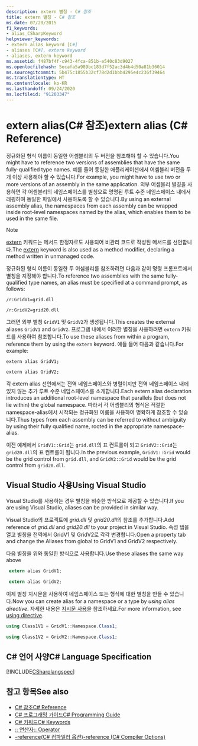 ```yaml
---
description: extern 별칭 - C# 참조
title: extern 별칭 - C# 참조
ms.date: 07/20/2015
f1_keywords:
- alias_CSharpKeyword
helpviewer_keywords:
- extern alias keyword [C#]
- aliases [C#], extern keyword
- aliases, extern keyword
ms.assetid: f487bf4f-c943-4fca-851b-e540c83d9027
ms.openlocfilehash: 5ecafa5a989bc183d7f52ac3d4b4d50a81b36014
ms.sourcegitcommit: 5b475c1855b32cf78d2d1bbb4295e4c236f39464
ms.translationtype: HT
ms.contentlocale: ko-KR
ms.lasthandoff: 09/24/2020
ms.locfileid: "91203347"
---
```

# <a name="extern-alias-c-reference"></a><span data-ttu-id="68df1-103">extern alias(C# 참조)</span><span class="sxs-lookup"><span data-stu-id="68df1-103">extern alias (C# Reference)</span></span>

<span data-ttu-id="68df1-104">정규화된 형식 이름이 동일한 어셈블리의 두 버전을 참조해야 할 수 있습니다.</span><span class="sxs-lookup"><span data-stu-id="68df1-104">You might have to reference two versions of assemblies that have the same fully-qualified type names.</span></span> <span data-ttu-id="68df1-105">예를 들어 동일한 애플리케이션에서 어셈블리 버전을 두 개 이상 사용해야 할 수 있습니다.</span><span class="sxs-lookup"><span data-stu-id="68df1-105">For example, you might have to use two or more versions of an assembly in the same application.</span></span> <span data-ttu-id="68df1-106">외부 어셈블리 별칭을 사용하면 각 어셈블리의 네임스페이스를 별칭으로 명명된 루트 수준 네임스페이스 내에서 래핑하여 동일한 파일에서 사용하도록 할 수 있습니다.</span><span class="sxs-lookup"><span data-stu-id="68df1-106">By using an external assembly alias, the namespaces from each assembly can be wrapped inside root-level namespaces named by the alias, which enables them to be used in the same file.</span></span>  
  
> [!NOTE]
> <span data-ttu-id="68df1-107">[extern](./extern.md) 키워드는 메서드 한정자로도 사용되어 비관리 코드로 작성된 메서드를 선언합니다.</span><span class="sxs-lookup"><span data-stu-id="68df1-107">The [extern](./extern.md) keyword is also used as a method modifier, declaring a method written in unmanaged code.</span></span>  
  
 <span data-ttu-id="68df1-108">정규화된 형식 이름이 동일한 두 어셈블리를 참조하려면 다음과 같이 명령 프롬프트에서 별칭을 지정해야 합니다.</span><span class="sxs-lookup"><span data-stu-id="68df1-108">To reference two assemblies with the same fully-qualified type names, an alias must be specified at a command prompt, as follows:</span></span>  
  
 `/r:GridV1=grid.dll`  
  
 `/r:GridV2=grid20.dll`  
  
 <span data-ttu-id="68df1-109">그러면 외부 별칭 `GridV1` 및 `GridV2`가 생성됩니다.</span><span class="sxs-lookup"><span data-stu-id="68df1-109">This creates the external aliases `GridV1` and `GridV2`.</span></span> <span data-ttu-id="68df1-110">프로그램 내에서 이러한 별칭을 사용하려면 `extern` 키워드를 사용하여 참조합니다.</span><span class="sxs-lookup"><span data-stu-id="68df1-110">To use these aliases from within a program, reference them by using the `extern` keyword.</span></span> <span data-ttu-id="68df1-111">예들 들어 다음과 같습니다.</span><span class="sxs-lookup"><span data-stu-id="68df1-111">For example:</span></span>  
  
 `extern alias GridV1;`  
  
 `extern alias GridV2;`  
  
 <span data-ttu-id="68df1-112">각 extern alias 선언에서는 전역 네임스페이스와 병렬이지만 전역 네임스페이스 내에 있지 않는 추가 루트 수준 네임스페이스를 소개합니다.</span><span class="sxs-lookup"><span data-stu-id="68df1-112">Each extern alias declaration introduces an additional root-level namespace that parallels (but does not lie within) the global namespace.</span></span> <span data-ttu-id="68df1-113">따라서 각 어셈블리의 형식은 적절한 namespace-alias에서 시작되는 정규화된 이름을 사용하여 명확하게 참조할 수 있습니다.</span><span class="sxs-lookup"><span data-stu-id="68df1-113">Thus types from each assembly can be referred to without ambiguity by using their fully qualified name, rooted in the appropriate namespace-alias.</span></span>  
  
 <span data-ttu-id="68df1-114">이전 예제에서 `GridV1::Grid`는 `grid.dll`의 표 컨트롤이 되고 `GridV2::Grid`는 `grid20.dll`의 표 컨트롤이 됩니다.</span><span class="sxs-lookup"><span data-stu-id="68df1-114">In the previous example, `GridV1::Grid` would be the grid control from `grid.dll`, and `GridV2::Grid` would be the grid control from `grid20.dll`.</span></span>  
  
## <a name="using-visual-studio"></a><span data-ttu-id="68df1-115">Visual Studio 사용</span><span class="sxs-lookup"><span data-stu-id="68df1-115">Using Visual Studio</span></span>

<span data-ttu-id="68df1-116">Visual Studio를 사용하는 경우 별칭을 비슷한 방식으로 제공할 수 있습니다.</span><span class="sxs-lookup"><span data-stu-id="68df1-116">If you are using Visual Studio, aliases can be provided in similar way.</span></span>

<span data-ttu-id="68df1-117">Visual Studio의 프로젝트에 *grid.dll* 및 *grid20.dll*의 참조를 추가합니다.</span><span class="sxs-lookup"><span data-stu-id="68df1-117">Add reference of *grid.dll* and *grid20.dll* to your project in Visual Studio.</span></span> <span data-ttu-id="68df1-118">속성 탭을 열고 별칭을 전역에서 GridV1 및 GridV2로 각각 변경합니다.</span><span class="sxs-lookup"><span data-stu-id="68df1-118">Open a property tab and change the Aliases from global to GridV1 and GridV2 respectively.</span></span>

<span data-ttu-id="68df1-119">다음 별칭을 위와 동일한 방식으로 사용합니다.</span><span class="sxs-lookup"><span data-stu-id="68df1-119">Use these aliases the same way above</span></span>

```csharp
 extern alias GridV1;  
  
 extern alias GridV2;  
```

<span data-ttu-id="68df1-120">이제 별칭 지시문을 사용하여 네임스페이스 또는 형식에 대한 별칭을 만들 수 있습니다.</span><span class="sxs-lookup"><span data-stu-id="68df1-120">Now you can create alias for a namespace or a type by *using alias directive*.</span></span> <span data-ttu-id="68df1-121">자세한 내용은 [지시문 사용](using-directive.md)을 참조하세요.</span><span class="sxs-lookup"><span data-stu-id="68df1-121">For more information, see [using directive](using-directive.md).</span></span>

```csharp
using Class1V1 = GridV1::Namespace.Class1;

using Class1V2 = GridV2::Namespace.Class1;
```

## <a name="c-language-specification"></a><span data-ttu-id="68df1-122">C# 언어 사양</span><span class="sxs-lookup"><span data-stu-id="68df1-122">C# Language Specification</span></span>  

 [!INCLUDE[CSharplangspec](~/includes/csharplangspec-md.md)]  
  
## <a name="see-also"></a><span data-ttu-id="68df1-123">참고 항목</span><span class="sxs-lookup"><span data-stu-id="68df1-123">See also</span></span>

- [<span data-ttu-id="68df1-124">C# 참조</span><span class="sxs-lookup"><span data-stu-id="68df1-124">C# Reference</span></span>](../index.md)
- [<span data-ttu-id="68df1-125">C# 프로그래밍 가이드</span><span class="sxs-lookup"><span data-stu-id="68df1-125">C# Programming Guide</span></span>](../../programming-guide/index.md)
- [<span data-ttu-id="68df1-126">C# 키워드</span><span class="sxs-lookup"><span data-stu-id="68df1-126">C# Keywords</span></span>](./index.md)
- [<span data-ttu-id="68df1-127">:: 연산자</span><span class="sxs-lookup"><span data-stu-id="68df1-127">:: Operator</span></span>](../operators/namespace-alias-qualifier.md)
- [<span data-ttu-id="68df1-128">-reference(C# 컴파일러 옵션)</span><span class="sxs-lookup"><span data-stu-id="68df1-128">-reference (C# Compiler Options)</span></span>](../compiler-options/reference-compiler-option.md)
